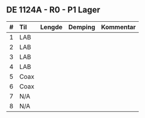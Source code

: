 ## DE 1124A - R0 - P1 Lager

|  #  |        Til       |Lengde|Demping|Kommentar|
|----:|:-----------------|-----:|------:|:--------|
|    1|  LAB             |      |       |         |
|    2|  LAB             |      |       |         |
|    3|  LAB             |      |       |         |
|    4|  LAB             |      |       |         |
|    5|  Coax            |      |       |         |
|    6|  Coax            |      |       |         |
|    7|  N/A             |      |       |         |
|    8|  N/A             |      |       |         |
